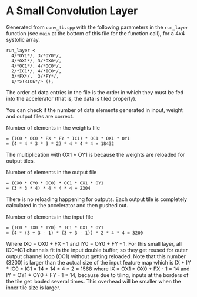 # A Small Convolution Layer

Generated from `conv_tb.cpp` with the following parameters in the `run_layer` function (see `main` at the bottom of this file for the function call), for a 4x4 systolic array.

```
run_layer <
  4/*OY1*/, 3/*OY0*/, 
  4/*OX1*/, 3/*OX0*/, 
  4/*OC1*/, 4/*OC0*/, 
  2/*IC1*/, 4/*IC0*/, 
  3/*FX*/,  3/*FY*/, 
  1/*STRIDE*/> ();
```

The order of data entries in the file is the order in which they must be fed into the accelerator (that is, the data is tiled properly).

You can check if the number of data elements generated in input, weight and output files are correct.

Number of elements in the weights file 
```
= (IC0 * OC0 * FX * FY * IC1) * OC1 * OX1 * OY1 
= (4 * 4 * 3 * 3 * 2) * 4 * 4 * 4 = 18432
```
The multiplication with OX1 * OY1 is because the weights are reloaded for output tiles.

Number of elements in the output file
```
= (OX0 * OY0 * OC0) * OC1 * OX1 * OY1
= (3 * 3 * 4) * 4 * 4 * 4 = 2304
```
There is no reloading happening for outputs. Each output tile is completely calculated in the accelerator and then pushed out.

Number of elements in the input file
```
= (IC0 * IX0 * IY0) * IC1 * OX1 * OY1
= (4 * (3 + 3 - 1) * (3 + 3 - 1)) * 2 * 4 * 4 = 3200
```
Where IX0 = OX0 + FX - 1 and IY0 = OY0 + FY - 1.
For this small layer, all IC0*IC1 channels fit in the input double buffer, so they get reused for outer output channel loop (OC1) without getting reloaded. Note that this number (3200) is larger than the actual size of the input feature map which is IX * IY * IC0 * IC1 = 14 * 14 * 4 * 2 = 1568 where IX = OX1 * OX0 + FX - 1 = 14 and IY = OY1 * OY0 + FY - 1 = 14, because due to tiling, inputs at the borders of the tile get loaded several times. This overhead will be smaller when the inner tile size is larger.
